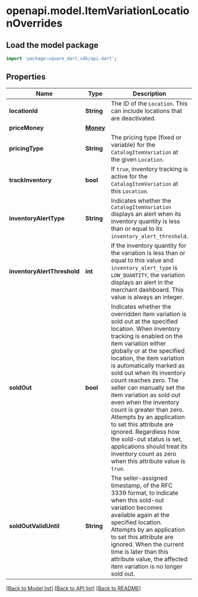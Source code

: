 # openapi.model.ItemVariationLocationOverrides

## Load the model package
```dart
import 'package:square_dart_sdk/api.dart';
```

## Properties
Name | Type | Description | Notes
------------ | ------------- | ------------- | -------------
**locationId** | **String** | The ID of the `Location`. This can include locations that are deactivated. | [optional] 
**priceMoney** | [**Money**](Money.md) |  | [optional] 
**pricingType** | **String** | The pricing type (fixed or variable) for the `CatalogItemVariation` at the given `Location`. | [optional] 
**trackInventory** | **bool** | If `true`, inventory tracking is active for the `CatalogItemVariation` at this `Location`. | [optional] 
**inventoryAlertType** | **String** | Indicates whether the `CatalogItemVariation` displays an alert when its inventory quantity is less than or equal to its `inventory_alert_threshold`. | [optional] 
**inventoryAlertThreshold** | **int** | If the inventory quantity for the variation is less than or equal to this value and `inventory_alert_type` is `LOW_QUANTITY`, the variation displays an alert in the merchant dashboard.  This value is always an integer. | [optional] 
**soldOut** | **bool** | Indicates whether the overridden item variation is sold out at the specified location.  When inventory tracking is enabled on the item variation either globally or at the specified location, the item variation is automatically marked as sold out when its inventory count reaches zero. The seller can manually set the item variation as sold out even when the inventory count is greater than zero. Attempts by an application to set this attribute are ignored. Regardless how the sold-out status is set, applications should treat its inventory count as zero when this attribute value is `true`. | [optional] 
**soldOutValidUntil** | **String** | The seller-assigned timestamp, of the RFC 3339 format, to indicate when this sold-out variation becomes available again at the specified location. Attempts by an application to set this attribute are ignored. When the current time is later than this attribute value, the affected item variation is no longer sold out. | [optional] 

[[Back to Model list]](../README.md#documentation-for-models) [[Back to API list]](../README.md#documentation-for-api-endpoints) [[Back to README]](../README.md)


